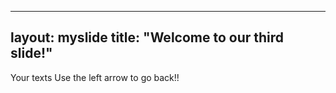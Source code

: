 ----
layout: myslide
title: "Welcome to our third slide!"
----
Your texts
Use the left arrow to go back!!
